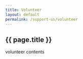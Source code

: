 ```yaml
---
title: Volunteer
layout: default
permalink: /support-us/volunteer
---
```


## {{ page.title }}

volunteer contents

